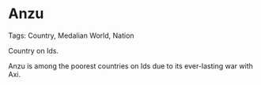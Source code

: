 # Anzu

Tags: Country, Medalian World, Nation

Country on Ids.

Anzu is among the poorest countries on Ids due to its ever-lasting war with Axi.